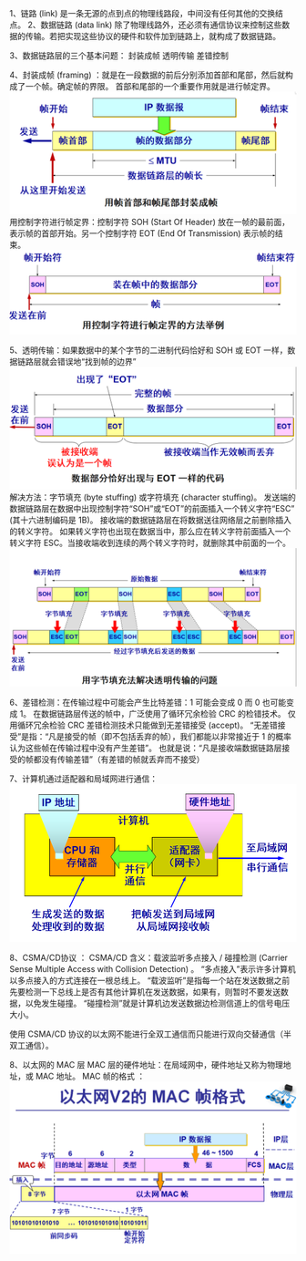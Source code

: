 1、链路 (link) 是一条无源的点到点的物理线路段，中间没有任何其他的交换结点。
2、数据链路 (data link) 除了物理线路外，还必须有通信协议来控制这些数据的传输。若把实现这些协议的硬件和软件加到链路上，就构成了数据链路。

3、数据链路层的三个基本问题：
封装成帧
透明传输
差错控制

4、封装成帧 (framing) ：就是在一段数据的前后分别添加首部和尾部，然后就构成了一个帧。确定帧的界限。
首部和尾部的一个重要作用就是进行帧定界。 
![Image text](https://github.com/Tingzi123/blog/blob/master/_posts/picture/netlink1.png?raw=true)
用控制字符进行帧定界：控制字符 SOH (Start Of Header) 放在一帧的最前面，表示帧的首部开始。另一个控制字符 EOT (End Of Transmission) 表示帧的结束。
![Image text](https://github.com/Tingzi123/blog/blob/master/_posts/picture/netlink2.png?raw=true)

5、透明传输：如果数据中的某个字节的二进制代码恰好和 SOH 或 EOT 一样，数据链路层就会错误地“找到帧的边界”
![Image text](https://github.com/Tingzi123/blog/blob/master/_posts/picture/netlink3.png?raw=true)
解决方法：字节填充 (byte stuffing) 或字符填充 (character stuffing)。
发送端的数据链路层在数据中出现控制字符“SOH”或“EOT”的前面插入一个转义字符“ESC” (其十六进制编码是 1B)。
接收端的数据链路层在将数据送往网络层之前删除插入的转义字符。
如果转义字符也出现在数据当中，那么应在转义字符前面插入一个转义字符 ESC。当接收端收到连续的两个转义字符时，就删除其中前面的一个。 
![Image text](https://github.com/Tingzi123/blog/blob/master/_posts/picture/netlink4.png?raw=true)

6、差错检测：在传输过程中可能会产生比特差错：1 可能会变成 0 而 0 也可能变成 1。
在数据链路层传送的帧中，广泛使用了循环冗余检验 CRC 的检错技术。
仅用循环冗余检验 CRC 差错检测技术只能做到无差错接受 (accept)。
“无差错接受”是指：“凡是接受的帧（即不包括丢弃的帧），我们都能以非常接近于 1 的概率认为这些帧在传输过程中没有产生差错”。
也就是说：“凡是接收端数据链路层接受的帧都没有传输差错”（有差错的帧就丢弃而不接受）

7、计算机通过适配器和局域网进行通信：
![Image text](https://github.com/Tingzi123/blog/blob/master/_posts/picture/netlink5.png?raw=true)

8、CSMA/CD协议 ：
CSMA/CD 含义：载波监听多点接入 / 碰撞检测  (Carrier Sense Multiple Access with Collision Detection) 。
“多点接入”表示许多计算机以多点接入的方式连接在一根总线上。
“载波监听”是指每一个站在发送数据之前先要检测一下总线上是否有其他计算机在发送数据，如果有，则暂时不要发送数据，以免发生碰撞。 
“碰撞检测”就是计算机边发送数据边检测信道上的信号电压大小。

使用 CSMA/CD 协议的以太网不能进行全双工通信而只能进行双向交替通信（半双工通信）。

8、以太网的 MAC 层
MAC 层的硬件地址：在局域网中，硬件地址又称为物理地址，或 MAC 地址。
MAC 帧的格式 ：![Image text](https://github.com/Tingzi123/blog/blob/master/_posts/picture/netlink6.png?raw=true)


